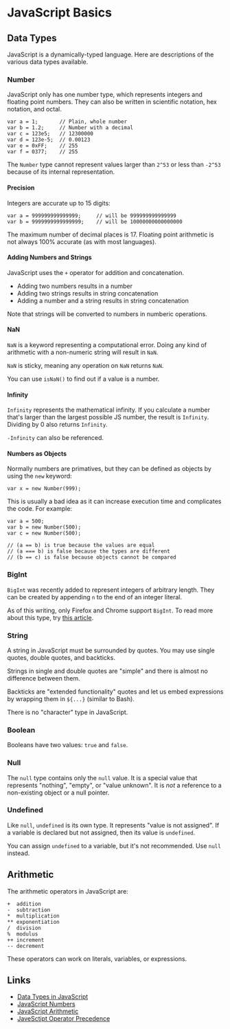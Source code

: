 # JavaScript Basics

## Data Types

JavaScript is a dynamically-typed language. Here are descriptions of the various data types available.

### Number

JavaScript only has one number type, which represents integers and floating point numbers. They can also be written in scientific notation, hex notation, and octal.

```
var a = 1;       // Plain, whole number
var b = 1.2;     // Number with a decimal
var c = 123e5;   // 12300000
var d = 123e-5;  // 0.00123
var e = 0xFF;    // 255
var f = 0377;    // 255
```

The `Number` type cannot represent values larger than `2^53` or less than `-2^53` because of its internal representation.

#### Precision

Integers are accurate up to 15 digits:

```
var a = 999999999999999;     // will be 999999999999999
var b = 9999999999999999;    // will be 10000000000000000
```

The maximum number of decimal places is 17. Floating point arithmetic is not always 100% accurate (as with most languages).


#### Adding Numbers and Strings

JavaScript uses the `+` operator for addition and concatenation.

- Adding two numbers results in a number
- Adding two strings results in string concatenation
- Adding a number and a string results in string concatenation

Note that strings will be converted to numbers in numberic operations.


#### NaN

`NaN` is a keyword representing a computational error. Doing any kind of arithmetic with a non-numeric string will result in `NaN`.

`NaN` is sticky, meaning any operation on `NaN` returns `NaN`.

You can use `isNaN()` to find out if a value is a number.


#### Infinity

`Infinity` represents the mathematical infinity. If you calculate a number that's larger than the largest possible JS number, the result is `Infinity`. Dividing by 0 also returns `Infinity`.

`-Infinity` can also be referenced.


#### Numbers as Objects

Normally numbers are primatives, but they can be defined as objects by using the `new` keyword:

```
var x = new Number(999);
```

This is usually a bad idea as it can increase execution time and complicates the code. For example:

```
var a = 500;
var b = new Number(500);
var c = new Number(500);

// (a == b) is true because the values are equal
// (a === b) is false because the types are different
// (b == c) is false because objects cannot be compared
```

### BigInt

`BigInt` was recently added to represent integers of arbitrary length. They can be created by appending `n` to the end of an integer literal.

As of this writing, only Firefox and Chrome support `BigInt`. To read more about this type, try [this article](https://javascript.info/bigint).


### String

A string in JavaScript must be surrounded by quotes. You may use single quotes, double quotes, and backticks.

Strings in single and double quotes are "simple" and there is almost no difference between them.

Backticks are "extended functionality" quotes and let us embed expressions by wrapping them in `${...}` (similar to Bash).

There is no "character" type in JavaScript.


### Boolean

Booleans have two values: `true` and `false`.


### Null

The `null` type contains only the `null` value. It is a special value that represents "nothing", "empty", or "value unknown". It is *not* a reference to a non-existing object or a null pointer.


### Undefined

Like `null`, `undefined` is its own type. It represents "value is not assigned". If a variable is declared but not assigned, then its value is `undefined`.

You can assign `undefined` to a variable, but it's not recommended. Use `null` instead.


## Arithmetic

The arithmetic operators in JavaScript are:

    +  addition
    -  subtraction
    *  multiplication
    ** exponentiation
    /  division
    %  modulus
    ++ increment
    -- decrement

These operators can work on literals, variables, or expressions.


## Links
- [Data Types in JavaScript](https://javascript.info/types)
- [JavaScript Numbers](https://www.w3schools.com/js/js_numbers.asp)
- [JavaScript Arithmetic](https://www.w3schools.com/js/js_arithmetic.asp)
- [JaveSctipt Operator Precedence](https://developer.mozilla.org/en-US/docs/Web/JavaScript/Reference/Operators/Operator_Precedence#Table)
